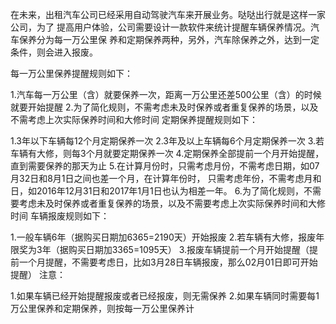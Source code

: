 在未来，出租汽车公司已经采用自动驾驶汽车来开展业务。哒哒出行就是这样一家公司，为了
提高用户体验，公司需要设计一款软件来统计提醒车辆保养情况。汽车保养分为每一万公里保
养和定期保养两种，另外，汽车除保养之外，达到一定条件，则会进入报废。

每一万公里保养提醒规则如下：

1.汽车每一万公里（含）就要保养一次，距离一万公里还差500公里（含）的时候就要开始提醒
2.为了简化规则，不需考虑未及时保养或者重复保养的场景，以及不需考虑上次实际保养时间和大修时间
定期保养提醒规则如下：

1.3年以下车辆每12个月定期保养一次
2.3年及以上车辆每6个月定期保养一次
3.若车辆有大修，则每3个月就要定期保养一次
4.定期保养全部提前一个月开始提醒，直到需要保养的那天为止
5.在计算月份时，只需考虑月份，不需考虑日期，如07月32日和8月1日之间也差一个月，在计算年份时，
只需考虑年份，不需考虑月和日，如2016年12月31日和2017年1月1日也认为相差一年。
6.为了简化规则，不需要考虑未及时保养或者重复保养的场景，以及不需要考虑上次实际保养时间和大修时间
车辆报废规则如下：

1.一般车辆6年（据购买日期加6365=2190天）开始报废
2.若车辆有大修，报废年限奖为3年（据购买日期加3365=1095天）
3.报废车辆提前一个月开始提醒（提前一个月提醒，不需要考虑日，比如3月28日车辆报废，那么02月01日即可开始提醒）
注意：

1.如果车辆已经开始提醒报废或者已经报废，则无需保养
2.如果车辆同时需要每1万公里保养和定期保养，则按每一万公里保养计
